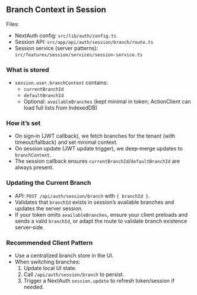 ## Branch Context in Session

Files:
- NextAuth config: `src/lib/auth/config.ts`
- Session API: `src/app/api/auth/session/branch/route.ts`
- Session service (server patterns): `src/features/session/services/session-service.ts`

### What is stored
- `session.user.branchContext` contains:
  - `currentBranchId`
  - `defaultBranchId`
  - Optional: `availableBranches` (kept minimal in token; ActionClient can load full lists from IndexedDB)

### How it’s set
- On sign‑in (JWT callback), we fetch branches for the tenant (with timeout/fallback) and set minimal context.
- On session update (JWT update trigger), we deep‑merge updates to `branchContext`.
- The session callback ensures `currentBranchId`/`defaultBranchId` are always present.

### Updating the Current Branch
- API: `POST /api/auth/session/branch` with `{ branchId }`.
- Validates that `branchId` exists in session’s available branches and updates the server session.
- If your token omits `availableBranches`, ensure your client preloads and sends a valid `branchId`, or adapt the route to validate branch existence server‑side.

### Recommended Client Pattern
- Use a centralized branch store in the UI.
- When switching branches:
  1) Update local UI state.
  2) Call `/api/auth/session/branch` to persist.
  3) Trigger a NextAuth `session.update` to refresh token/session if needed.


